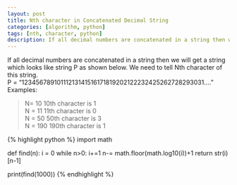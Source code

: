 ```yaml
---
layout: post
title: Nth character in Concatenated Decimal String
categories: [algorithm, python]
tags: [nth, character, python]
description: If all decimal numbers are concatenated in a string then we will get a string which looks like string P as shown below. We need to tell Nth character of this string. P = “12345678910111213141516171819202122232425262728293031….”
---
```

If all decimal numbers are concatenated in a string then we will get a string which looks like string P as shown below. We need to tell Nth character of this string.  
P = “12345678910111213141516171819202122232425262728293031….”  
Examples:  
>N= 10    10th character is 1  
    N = 11    11th character is 0  
    N = 50    50th character is 3  
    N = 190    190th character is 1  
>  
  
{% highlight python %}
import math

def find(n):
    i = 0
    while n>0:
        i+=1
        n-= math.floor(math.log10(i))+1
    return str(i)[n-1]

print(find(1000))
{% endhighlight %}
